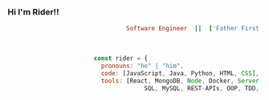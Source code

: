 ### Hi I'm Rider!!                                                  

```ruby
                                 Software Engineer  ||  ['Father First', 'Nerd Second']
```
<br>

```javascript
                        const rider = {
                          pronouns: "he" | "him",
                          code: [JavaScript, Java, Python, HTML, CSS],
                          tools: [React, MongoDB, Node, Docker, Server-Side API's, 
                                      SQL, MySQL, REST-APIs, OOP, TDD, Express.js]
              
```
